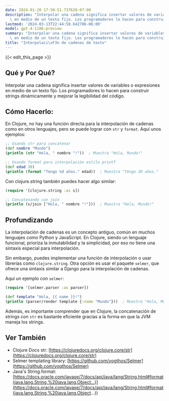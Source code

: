 ```yaml
---
date: 2024-01-20 17:50:51.737620-07:00
description: "Interpolar una cadena significa insertar valores de variables o expresiones\
  \ en medio de un texto fijo. Los programadores lo hacen para construir strings\u2026"
lastmod: '2024-03-13T22:44:58.642786-06:00'
model: gpt-4-1106-preview
summary: "Interpolar una cadena significa insertar valores de variables o expresiones\
  \ en medio de un texto fijo. Los programadores lo hacen para construir strings\u2026"
title: "Interpolaci\xF3n de cadenas de texto"
---
```


{{< edit_this_page >}}

## Qué y Por Qué?
Interpolar una cadena significa insertar valores de variables o expresiones en medio de un texto fijo. Los programadores lo hacen para construir strings dinámicamente y mejorar la legibilidad del código.

## Cómo Hacerlo:

En Clojure, no hay una función directa para la interpolación de cadenas como en otros lenguajes, pero se puede lograr con `str` y `format`. Aquí unos ejemplos:

```Clojure
;; Usando str para concatenar
(def nombre "Mundo")
(println (str "Hola, " nombre "!"))  ; Muestra "Hola, Mundo!"

;; Usando format para interpolación estilo printf
(def edad 30)
(println (format "Tengo %d años." edad))  ; Muestra "Tengo 30 años."
```

Con clojure.string también puedes hacer algo similar:

```Clojure
(require '[clojure.string :as s])

;; Concatenando con join
(println (s/join ["Hola, " nombre "!"]))  ; Muestra "Hola, Mundo!"
```

## Profundizando

La interpolación de cadenas es un concepto antiguo, común en muchos lenguajes como Python y JavaScript. En Clojure, siendo un lenguaje funcional, prioriza la inmutabilidad y la simplicidad, por eso no tiene una sintaxis especial para interpolación. 

Sin embargo, puedes implementar una función de interpolación o usar librerías como `clojure.string`. Otra opción es usar el paquete `selmer`, que ofrece una sintaxis similar a Django para la interpolación de cadenas.

Aquí un ejemplo con `selmer`:

```Clojure
(require '[selmer.parser :as parser])

(def template "Hola, {{ name }}!")
(println (parser/render template {:name "Mundo"}))  ; Muestra "Hola, Mundo!"
```

Además, es importante comprender que en Clojure, la concatenación de strings con `str` es bastante eficiente gracias a la forma en que la JVM maneja los strings.

## Ver También

- Clojure Docs str: [https://clojuredocs.org/clojure.core/str](https://clojuredocs.org/clojure.core/str)
- Selmer templating library: [https://github.com/yogthos/Selmer](https://github.com/yogthos/Selmer)
- Java's String.format: [https://docs.oracle.com/javase/7/docs/api/java/lang/String.html#format(java.lang.String,%20java.lang.Object...)](https://docs.oracle.com/javase/7/docs/api/java/lang/String.html#format(java.lang.String,%20java.lang.Object...))
